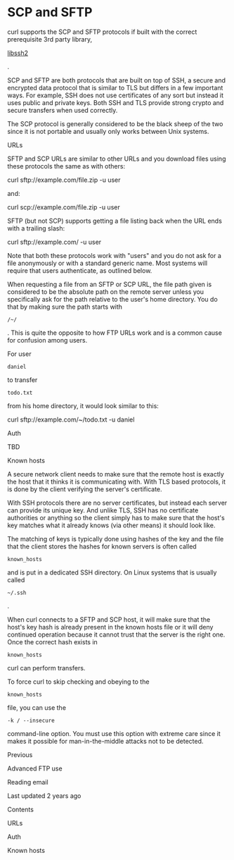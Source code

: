 <a href="scpsftp.html" class="navButton-94f2579c--pageItemWithChildrenNested-2c5d8183--navButtonClickable-161b88ca--navButtonOpened-6a88552e">

</a>

</a>

# <span class="text-4505230f--DisplayH900-bfb998fa--textContentFamily-49a318e1">SCP and SFTP</span>

<span class="text-4505230f--UIH300-2063425d--textUIFamily-5ebd8e40--text-8ee2c8b2">

</span>

<span class="text-4505230f--UIH300-2063425d--textUIFamily-5ebd8e40--text-8ee2c8b2">

</span>

<span class="text-4505230f--TextH400-3033861f--textContentFamily-49a318e1">

<span data-key="028d5d8e00c84fdcb7705586fc6187cb">

<span data-offset-key="028d5d8e00c84fdcb7705586fc6187cb:0">curl supports the SCP and SFTP protocols if built with the correct prerequisite 3rd party library, </span>

</span>

<a href="https://www.libssh2.org/" class="link-a079aa82--primary-53a25e66--link-faf6c434">

<span data-key="25ed6febcd5e46679a6910e0be9c2ba6">

<span data-offset-key="25ed6febcd5e46679a6910e0be9c2ba6:0">libssh2</span>

</span>

</a>

<span data-key="305cc93d9a924281b0252127473d08df">

<span data-offset-key="305cc93d9a924281b0252127473d08df:0">.</span>

</span>

</span>

<span class="text-4505230f--TextH400-3033861f--textContentFamily-49a318e1">

<span data-key="918485119c3a4bd5b31a6c93e00adfb5">

<span data-offset-key="918485119c3a4bd5b31a6c93e00adfb5:0">SCP and SFTP are both protocols that are built on top of SSH, a secure and encrypted data protocol that is similar to TLS but differs in a few important ways. For example, SSH does not use certificates of any sort but instead it uses public and private keys. Both SSH and TLS provide strong crypto and secure transfers when used correctly.</span>

</span>

</span>

<span class="text-4505230f--TextH400-3033861f--textContentFamily-49a318e1">

<span data-key="b5646bad078d40df9234258c70663a06">

<span data-offset-key="b5646bad078d40df9234258c70663a06:0">The SCP protocol is generally considered to be the black sheep of the two since it is not portable and usually only works between Unix systems.</span>

</span>

</span>

<span class="text-4505230f--HeadingH700-04e1a2a3--textContentFamily-49a318e1">

<span data-key="86c45b5efefa4be597fbeae654943ab9">

<span data-offset-key="86c45b5efefa4be597fbeae654943ab9:0">URLs</span>

</span>

</span>

<span class="text-4505230f--TextH400-3033861f--textContentFamily-49a318e1">

<span data-key="293e51cea9374791a5b2302307514bcd">

<span data-offset-key="293e51cea9374791a5b2302307514bcd:0">SFTP and SCP URLs are similar to other URLs and you download files using these protocols the same as with others:</span>

</span>

</span>    curl sftp://example.com/file.zip -u user<span class="text-4505230f--TextH400-3033861f--textContentFamily-49a318e1">

<span data-key="ef28dc86c84446038316b7585f8ef7af">

<span data-offset-key="ef28dc86c84446038316b7585f8ef7af:0">and:</span>

</span>

</span>    curl scp://example.com/file.zip -u user<span class="text-4505230f--TextH400-3033861f--textContentFamily-49a318e1">

<span data-key="8966ba9d6ce7495ea7027ad39510e137">

<span data-offset-key="8966ba9d6ce7495ea7027ad39510e137:0">SFTP (but not SCP) supports getting a file listing back when the URL ends with a trailing slash:</span>

</span>

</span>    curl sftp://example.com/ -u user<span class="text-4505230f--TextH400-3033861f--textContentFamily-49a318e1">

<span data-key="ab45708981874f198cd7845600429f62">

<span data-offset-key="ab45708981874f198cd7845600429f62:0">Note that both these protocols work with "users" and you do not ask for a file anonymously or with a standard generic name. Most systems will require that users authenticate, as outlined below.</span>

</span>

</span>

<span class="text-4505230f--TextH400-3033861f--textContentFamily-49a318e1">

<span data-key="cda44a7792744725928f51afbfce69b3">

<span data-offset-key="cda44a7792744725928f51afbfce69b3:0">When requesting a file from an SFTP or SCP URL, the file path given is considered to be the absolute path on the remote server unless you specifically ask for the path relative to the user's home directory. You do that by making sure the path starts with </span>

<span data-offset-key="cda44a7792744725928f51afbfce69b3:1">`/~/`</span>

<span data-offset-key="cda44a7792744725928f51afbfce69b3:2">. This is quite the opposite to how FTP URLs work and is a common cause for confusion among users.</span>

</span>

</span>

<span class="text-4505230f--TextH400-3033861f--textContentFamily-49a318e1">

<span data-key="abc9dd6ef7f84310b01eb8c5a2911fd7">

<span data-offset-key="abc9dd6ef7f84310b01eb8c5a2911fd7:0">For user </span>

<span data-offset-key="abc9dd6ef7f84310b01eb8c5a2911fd7:1">`daniel`</span>

<span data-offset-key="abc9dd6ef7f84310b01eb8c5a2911fd7:2"> to transfer </span>

<span data-offset-key="abc9dd6ef7f84310b01eb8c5a2911fd7:3">`todo.txt`</span>

<span data-offset-key="abc9dd6ef7f84310b01eb8c5a2911fd7:4"> from his home directory, it would look similar to this:</span>

</span>

</span>    curl sftp://example.com/~/todo.txt -u daniel<span class="text-4505230f--HeadingH700-04e1a2a3--textContentFamily-49a318e1">

<span data-key="1bb605c77fa34e6eb303f563f1692582">

<span data-offset-key="1bb605c77fa34e6eb303f563f1692582:0">Auth</span>

</span>

</span>

<span class="text-4505230f--TextH400-3033861f--textContentFamily-49a318e1">

<span data-key="2da634ece34445cd9945eaf1104a430d">

<span data-offset-key="2da634ece34445cd9945eaf1104a430d:0">TBD</span>

</span>

</span>

<span class="text-4505230f--HeadingH700-04e1a2a3--textContentFamily-49a318e1">

<span data-key="22914b077b7e40c298cc75bda0239cbd">

<span data-offset-key="22914b077b7e40c298cc75bda0239cbd:0">Known hosts</span>

</span>

</span>

<span class="text-4505230f--TextH400-3033861f--textContentFamily-49a318e1">

<span data-key="4707943528564b8db7757dfc8c176e99">

<span data-offset-key="4707943528564b8db7757dfc8c176e99:0">A secure network client needs to make sure that the remote host is exactly the host that it thinks it is communicating with. With TLS based protocols, it is done by the client verifying the server's certificate.</span>

</span>

</span>

<span class="text-4505230f--TextH400-3033861f--textContentFamily-49a318e1">

<span data-key="02e9e893c0324d07a393ed3668d97ddd">

<span data-offset-key="02e9e893c0324d07a393ed3668d97ddd:0">With SSH protocols there are no server certificates, but instead each server can provide its unique key. And unlike TLS, SSH has no certificate authorities or anything so the client simply has to make sure that the host's key matches what it already knows (via other means) it should look like.</span>

</span>

</span>

<span class="text-4505230f--TextH400-3033861f--textContentFamily-49a318e1">

<span data-key="32f0593186bf4b469421a7511f56cee4">

<span data-offset-key="32f0593186bf4b469421a7511f56cee4:0">The matching of keys is typically done using hashes of the key and the file that the client stores the hashes for known servers is often called </span>

<span data-offset-key="32f0593186bf4b469421a7511f56cee4:1">`known_hosts`</span>

<span data-offset-key="32f0593186bf4b469421a7511f56cee4:2"> and is put in a dedicated SSH directory. On Linux systems that is usually called </span>

<span data-offset-key="32f0593186bf4b469421a7511f56cee4:3">`~/.ssh`</span>

<span data-offset-key="32f0593186bf4b469421a7511f56cee4:4">.</span>

</span>

</span>

<span class="text-4505230f--TextH400-3033861f--textContentFamily-49a318e1">

<span data-key="3187593b88004eb99d2c3163f5e78f16">

<span data-offset-key="3187593b88004eb99d2c3163f5e78f16:0">When curl connects to a SFTP and SCP host, it will make sure that the host's key hash is already present in the known hosts file or it will deny continued operation because it cannot trust that the server is the right one. Once the correct hash exists in </span>

<span data-offset-key="3187593b88004eb99d2c3163f5e78f16:1">`known_hosts`</span>

<span data-offset-key="3187593b88004eb99d2c3163f5e78f16:2"> curl can perform transfers.</span>

</span>

</span>

<span class="text-4505230f--TextH400-3033861f--textContentFamily-49a318e1">

<span data-key="925cd709ffe84305bd96c730214024e0">

<span data-offset-key="925cd709ffe84305bd96c730214024e0:0">To force curl to skip checking and obeying to the </span>

<span data-offset-key="925cd709ffe84305bd96c730214024e0:1">`known_hosts`</span>

<span data-offset-key="925cd709ffe84305bd96c730214024e0:2"> file, you can use the </span>

<span data-offset-key="925cd709ffe84305bd96c730214024e0:3">`-k / --insecure`</span>

<span data-offset-key="925cd709ffe84305bd96c730214024e0:4"> command-line option. You must use this option with extreme care since it makes it possible for man-in-the-middle attacks not to be detected.</span>

</span>

</span>

<a href="ftp/advanced.html" class="reset-3c756112--card-6570f064--whiteCard-fff091a4--cardPrevious-56a5e674">

</a>

<span class="text-4505230f--TextH200-a3425406--textContentFamily-49a318e1">Previous</span>

<span class="text-4505230f--UIH400-4e41e82a--textContentFamily-49a318e1">Advanced FTP use</span>

<a href="reademail.html" class="reset-3c756112--card-6570f064--whiteCard-fff091a4--cardNext-19241c42">

</a>

<span class="text-4505230f--UIH400-4e41e82a--textContentFamily-49a318e1">Reading email</span>

<span class="text-4505230f--TextH200-a3425406--textContentFamily-49a318e1">Last updated 2 years ago</span>

<span class="text-4505230f--InfoH100-1e92e1d1--textContentFamily-49a318e1">Contents</span>

<a href="scpsftp.html#urls" class="reset-3c756112--menuItem-aa02f6ec--menuItemLight-757d5235--menuItemInline-173bdf97--pageTocItem-f4427024">

</a>

<span class="text-4505230f--UIH300-2063425d--textContentFamily-49a318e1">

<span class="text-4505230f--UIH200-50ead35f--textContentFamily-49a318e1">URLs</span>

</span>

<a href="scpsftp.html#auth" class="reset-3c756112--menuItem-aa02f6ec--menuItemLight-757d5235--menuItemInline-173bdf97--pageTocItem-f4427024">

</a>

<span class="text-4505230f--UIH300-2063425d--textContentFamily-49a318e1">

<span class="text-4505230f--UIH200-50ead35f--textContentFamily-49a318e1">Auth</span>

</span>

<a href="scpsftp.html#known-hosts" class="reset-3c756112--menuItem-aa02f6ec--menuItemLight-757d5235--menuItemInline-173bdf97--pageTocItem-f4427024">

</a>

<span class="text-4505230f--UIH300-2063425d--textContentFamily-49a318e1">

<span class="text-4505230f--UIH200-50ead35f--textContentFamily-49a318e1">Known hosts</span>

</span>
